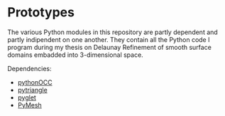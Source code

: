 # Prototypes
The various Python modules in this repository are partly dependent and partly indipendent on one another. They contain all the Python code I program during my thesis on Delaunay Refinement of smooth surface domains embadded into 3-dimensional space.

Dependencies:
- [pythonOCC](http://www.pythonocc.org)
- [pytriangle](https://github.com/pletzer/pytriangle)
- [pyglet](http://pyglet.org)
- [PyMesh](https://pymesh.readthedocs.io/en/latest/)
